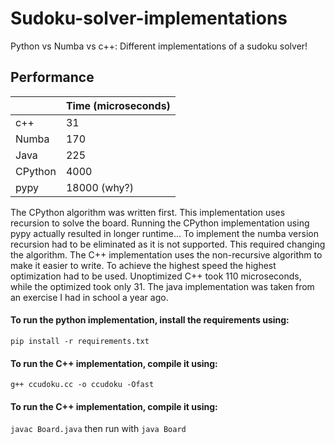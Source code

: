 # Sudoku-solver-implementations
Python vs Numba vs c++: Different implementations of a sudoku solver!

## Performance
|         | Time (microseconds) |
|---------|---------------------|
| c++     | 31                  |
| Numba   | 170                 |
| Java    | 225                 |
| CPython | 4000                |
| pypy    | 18000 (why?)        |

The CPython algorithm was written first. This implementation uses recursion to solve the board.
Running the CPython implementation using pypy actually resulted in longer runtime...
To implement the numba version recursion had to be eliminated as it is not supported. This required changing the algorithm.
The C++ implementation uses the non-recursive algorithm to make it easier to write. To achieve the highest speed the highest optimization had to be used.
Unoptimized C++ took 110 microseconds, while the optimized took only 31.
The java implementation was taken from an exercise I had in school a year ago.

#### To run the python implementation, install the requirements using:<br>
`pip install -r requirements.txt`


#### To run the C++ implementation, compile it using:<br>
`g++ ccudoku.cc -o ccudoku -Ofast`

#### To run the C++ implementation, compile it using:<br>
`javac Board.java`
then run with
`java Board`
